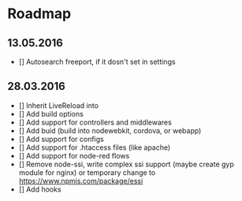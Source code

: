 # Roadmap

## 13.05.2016
- [] Autosearch freeport, if it dosn't set in settings


## 28.03.2016
- [] Inherit LiveReload into
- [] Add build options
- [] Add support for controllers and middlewares
- [] Add buid (build into nodewebkit, cordova, or webapp)
- [] Add support for configs
- [] Add support for .htaccess files (like apache)
- [] Add support for node-red flows 
- [] Remove node-ssi, write complex ssi support (maybe create gyp module for nginx) or temporary change to https://www.npmjs.com/package/essi
- [] Add hooks
